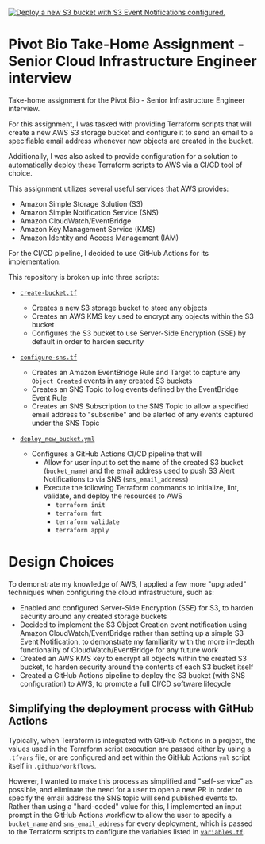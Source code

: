 [![Deploy a new S3 bucket with S3 Event Notifications configured.](https://github.com/NicholasYamamoto/pivot-bio-take-home-assignment/actions/workflows/deploy_new_bucket.yml/badge.svg?event=status)](https://github.com/NicholasYamamoto/pivot-bio-take-home-assignment/actions/workflows/deploy_new_bucket.yml)
# Pivot Bio Take-Home Assignment - Senior Cloud Infrastructure Engineer interview
Take-home assignment for the Pivot Bio - Senior Infrastructure Engineer interview.

For this assignment, I was tasked with providing Terraform scripts that will create a new AWS S3 storage bucket and configure it to send an email to a specifiable email address whenever new objects are created in the bucket.

Additionally, I was also asked to provide configuration for a solution to automatically deploy these Terraform scripts to AWS via a CI/CD tool of choice.

This assignment utilizes several useful services that AWS provides:
* Amazon Simple Storage Solution (S3)
* Amazon Simple Notification Service (SNS)
* Amazon CloudWatch/EventBridge
* Amazon Key Management Service (KMS)
* Amazon Identity and Access Management (IAM)

For the CI/CD pipeline, I decided to use GitHub Actions for its implementation.

This repository is broken up into three scripts:
* [`create-bucket.tf`](https://github.com/NicholasYamamoto/pivot-bio-take-home-assignment/tree/master/create-bucket.tf)
    * Creates a new S3 storage bucket to store any objects
    * Creates an AWS KMS key used to encrypt any objects within the S3 bucket
    * Configures the S3 bucket to use Server-Side Encryption (SSE) by default in order to harden security

* [`configure-sns.tf`](https://github.com/NicholasYamamoto/pivot-bio-take-home-assignment/tree/master/configure-sns.tf)
    * Creates an Amazon EventBridge Rule and Target to capture any `Object Created` events in any created S3 buckets
    * Creates an SNS Topic to log events defined by the EventBridge Event Rule
    * Creates an SNS Subscription to the SNS Topic to allow a specified email address to "subscribe" and be alerted of any events captured under the SNS Topic

* [`deploy_new_bucket.yml`](https://github.com/NicholasYamamoto/pivot-bio-take-home-assignment/tree/master/.github/workflows/deploy_new_bucket.yml)
    * Configures a GitHub Actions CI/CD pipeline that will
      * Allow for user input to set the name of the created S3 bucket (`bucket_name`) and the email address used to push S3 Alert Notifications to via SNS (`sns_email_address`)
      * Execute the following Terraform commands to initialize, lint, validate, and deploy the resources to AWS
        * `terraform init`
        * `terraform fmt`
        * `terraform validate`
        * `terraform apply`

# Design Choices
To demonstrate my knowledge of AWS, I applied a few more "upgraded" techniques when configuring the cloud infrastructure, such as:
* Enabled and configured Server-Side Encryption (SSE) for S3, to harden security around any created storage buckets
* Decided to implement the S3 Object Creation event notification using Amazon CloudWatch/EventBridge rather than setting up a simple S3 Event Notification, to demonstrate my familiarity with the more in-depth functionality of CloudWatch/EventBridge for any future work
* Created an AWS KMS key to encrypt all objects within the created S3 bucket, to harden security around the contents of each S3 bucket itself
* Created a GitHub Actions pipeline to deploy the S3 bucket (with SNS configuration) to AWS, to promote a full CI/CD software lifecycle

## Simplifying the deployment process with GitHub Actions
Typically, when Terraform is integrated with GitHub Actions in a project, the values used in the Terraform script execution are passed either by using a `.tfvars` file, or are configured and set within the GitHub Actions `yml` script itself in `.github/workflows`.

However, I wanted to make this process as simplified and "self-service" as possible, and eliminate the need for a user to open a new PR in order to specify the email address the SNS topic will send published events to. Rather than using a "hard-coded" value for this, I implemented an input prompt in the GitHub Actions workflow to allow the user to specify a `bucket_name` and `sns_email_address` for every deployment, which is passed to the Terraform scripts to configure the variables listed in [`variables.tf`](https://github.com/NicholasYamamoto/pivot-bio-take-home-assignment/tree/master/variables.tf).